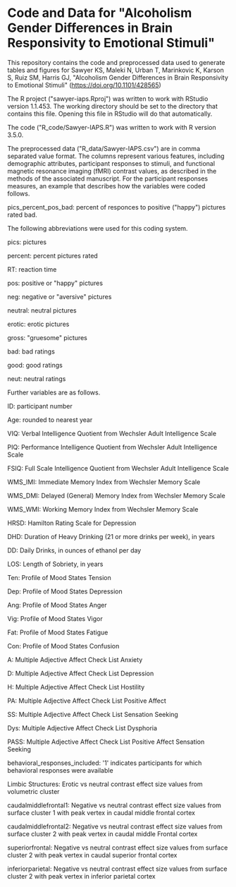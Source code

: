 # Code and Data for "Alcoholism Gender Differences in Brain Responsivity to Emotional Stimuli"

This repository contains the code and preprocessed data used to generate tables and figures for
Sawyer KS, Maleki N, Urban T, Marinkovic K, Karson S, Ruiz SM, Harris GJ, 
"Alcoholism Gender Differences in Brain Responsivity to Emotional Stimuli"
(https://doi.org/10.1101/428565)

The R project ("sawyer-iaps.Rproj") was written to work with RStudio version 1.1.453. The working
directory should be set to the directory that contains this file. Opening this file in RStudio will
do that automatically.

The code ("R_code/Sawyer-IAPS.R") was written to work with R version 3.5.0.

The preprocessed data ("R_data/Sawyer-IAPS.csv") are in comma separated value format. The columns represent various features, including demographic attributes, participant responses to stimuli, and functional magnetic resonance imaging (fMRI) contrast values, as described in the methods of the associated manuscript. For the participant responses measures, an example that describes how the variables were coded follows.

pics_percent_pos_bad: percent of responces to positive ("happy") pictures rated bad. 

The following abbreviations were used for this coding system.

pics: pictures

percent: percent pictures rated

RT: reaction time

pos: positive or "happy" pictures

neg: negative or "aversive" pictures

neutral: neutral pictures

erotic: erotic pictures

gross: "gruesome" pictures

bad: bad ratings

good: good ratings

neut: neutral ratings



Further variables are as follows.

ID: participant number

Age: rounded to nearest year

VIQ: Verbal Intelligence Quotient from Wechsler Adult Intelligence Scale

PIQ: Performance Intelligence Quotient from Wechsler Adult Intelligence Scale

FSIQ: Full Scale Intelligence Quotient from Wechsler Adult Intelligence Scale

WMS_IMI: Immediate Memory Index from Wechsler Memory Scale

WMS_DMI: Delayed (General) Memory Index from Wechsler Memory Scale

WMS_WMI: Working Memory Index from Wechsler Memory Scale

HRSD: Hamilton Rating Scale for Depression

DHD: Duration of Heavy Drinking (21 or more drinks per week), in years

DD: Daily Drinks, in ounces of ethanol per day

LOS: Length of Sobriety, in years

Ten: Profile of Mood States Tension

Dep: Profile of Mood States Depression

Ang: Profile of Mood States Anger

Vig: Profile of Mood States Vigor

Fat: Profile of Mood States Fatigue

Con: Profile of Mood States Confusion

A: Multiple Adjective Affect Check List Anxiety

D: Multiple Adjective Affect Check List Depression

H: Multiple Adjective Affect Check List Hostility

PA: Multiple Adjective Affect Check List Positive Affect

SS: Multiple Adjective Affect Check List Sensation Seeking

Dys: Multiple Adjective Affect Check List Dysphoria

PASS: Multiple Adjective Affect Check List Positive Affect Sensation Seeking

behavioral_responses_included: '1' indicates participants for which behavioral responses were available

Limbic Structures: Erotic vs neutral contrast effect size values from volumetric cluster

caudalmiddlefrontal1: Negative vs neutral contrast effect size values from surface cluster 1 with peak vertex in caudal middle frontal cortex

caudalmiddlefrontal2: Negative vs neutral contrast effect size values from surface cluster 2 with peak vertex in caudal middle Frontal cortex

superiorfrontal: Negative vs neutral contrast effect size values from surface cluster 2 with peak vertex in caudal superior frontal cortex

inferiorparietal: Negative vs neutral contrast effect size values from surface cluster 2 with peak vertex in inferior parietal cortex
